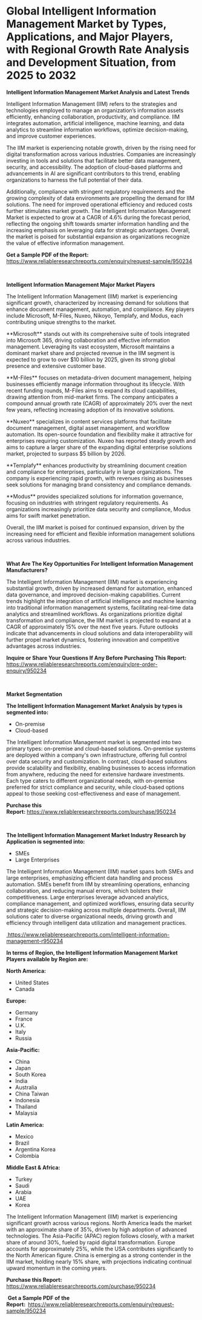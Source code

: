 <p><h1>Global Intelligent Information Management Market by Types, Applications, and Major Players, with Regional Growth Rate Analysis and Development Situation, from 2025 to 2032</h1></p><p><strong>Intelligent Information Management Market Analysis and Latest Trends</strong></p>
<p><p>Intelligent Information Management (IIM) refers to the strategies and technologies employed to manage an organization’s information assets efficiently, enhancing collaboration, productivity, and compliance. IIM integrates automation, artificial intelligence, machine learning, and data analytics to streamline information workflows, optimize decision-making, and improve customer experiences. </p><p>The IIM market is experiencing notable growth, driven by the rising need for digital transformation across various industries. Companies are increasingly investing in tools and solutions that facilitate better data management, security, and accessibility. The adoption of cloud-based platforms and advancements in AI are significant contributors to this trend, enabling organizations to harness the full potential of their data.</p><p>Additionally, compliance with stringent regulatory requirements and the growing complexity of data environments are propelling the demand for IIM solutions. The need for improved operational efficiency and reduced costs further stimulates market growth. The Intelligent Information Management Market is expected to grow at a CAGR of 4.6% during the forecast period, reflecting the ongoing shift towards smarter information handling and the increasing emphasis on leveraging data for strategic advantages. Overall, the market is poised for substantial expansion as organizations recognize the value of effective information management.</p></p>
<p><strong>Get a Sample PDF of the Report:&nbsp;</strong> <a href="https://www.reliableresearchreports.com/enquiry/request-sample/950234?utm_campaign=3180&utm_medium=2&utm_source=Github&utm_content=ia&utm_term=18042025&utm_id=intelligent-information-management">https://www.reliableresearchreports.com/enquiry/request-sample/950234</a></p>
<p>&nbsp;</p>
<p><strong>Intelligent Information Management Major Market Players</strong></p>
<p><p>The Intelligent Information Management (IIM) market is experiencing significant growth, characterized by increasing demand for solutions that enhance document management, automation, and compliance. Key players include Microsoft, M-Files, Nuxeo, Nikoyo, Templafy, and Modus, each contributing unique strengths to the market.</p><p>**Microsoft** stands out with its comprehensive suite of tools integrated into Microsoft 365, driving collaboration and effective information management. Leveraging its vast ecosystem, Microsoft maintains a dominant market share and projected revenue in the IIM segment is expected to grow to over $10 billion by 2025, given its strong global presence and extensive customer base.</p><p>**M-Files** focuses on metadata-driven document management, helping businesses efficiently manage information throughout its lifecycle. With recent funding rounds, M-Files aims to expand its cloud capabilities, drawing attention from mid-market firms. The company anticipates a compound annual growth rate (CAGR) of approximately 20% over the next few years, reflecting increasing adoption of its innovative solutions.</p><p>**Nuxeo** specializes in content services platforms that facilitate document management, digital asset management, and workflow automation. Its open-source foundation and flexibility make it attractive for enterprises requiring customization. Nuxeo has reported steady growth and aims to capture a larger share of the expanding digital enterprise solutions market, projected to surpass $5 billion by 2026.</p><p>**Templafy** enhances productivity by streamlining document creation and compliance for enterprises, particularly in large organizations. The company is experiencing rapid growth, with revenues rising as businesses seek solutions for managing brand consistency and compliance demands.</p><p>**Modus** provides specialized solutions for information governance, focusing on industries with stringent regulatory requirements. As organizations increasingly prioritize data security and compliance, Modus aims for swift market penetration.</p><p>Overall, the IIM market is poised for continued expansion, driven by the increasing need for efficient and flexible information management solutions across various industries.</p></p>
<p>&nbsp;</p>
<p><strong>What Are The Key Opportunities For Intelligent Information Management Manufacturers?</strong></p>
<p><p>The Intelligent Information Management (IIM) market is experiencing substantial growth, driven by increased demand for automation, enhanced data governance, and improved decision-making capabilities. Current trends highlight the integration of artificial intelligence and machine learning into traditional information management systems, facilitating real-time data analytics and streamlined workflows. As organizations prioritize digital transformation and compliance, the IIM market is projected to expand at a CAGR of approximately 15% over the next five years. Future outlooks indicate that advancements in cloud solutions and data interoperability will further propel market dynamics, fostering innovation and competitive advantages across industries.</p></p>
<p><strong>Inquire or Share Your Questions If Any Before Purchasing This Report:</strong> <a href="https://www.reliableresearchreports.com/enquiry/pre-order-enquiry/950234?utm_campaign=3180&utm_medium=2&utm_source=Github&utm_content=ia&utm_term=18042025&utm_id=intelligent-information-management">https://www.reliableresearchreports.com/enquiry/pre-order-enquiry/950234</a></p>
<p>&nbsp;</p>
<p><strong>Market Segmentation</strong></p>
<p><strong>The Intelligent Information Management Market Analysis by types is segmented into:</strong></p>
<p><ul><li>On-premise</li><li>Cloud-based</li></ul></p>
<p><p>The Intelligent Information Management market is segmented into two primary types: on-premise and cloud-based solutions. On-premise systems are deployed within a company's own infrastructure, offering full control over data security and customization. In contrast, cloud-based solutions provide scalability and flexibility, enabling businesses to access information from anywhere, reducing the need for extensive hardware investments. Each type caters to different organizational needs, with on-premise preferred for strict compliance and security, while cloud-based options appeal to those seeking cost-effectiveness and ease of management.</p></p>
<p><strong>Purchase this Report:&nbsp;</strong><a href="https://www.reliableresearchreports.com/purchase/950234?utm_campaign=3180&utm_medium=2&utm_source=Github&utm_content=ia&utm_term=18042025&utm_id=intelligent-information-management">https://www.reliableresearchreports.com/purchase/950234</a></p>
<p>&nbsp;</p>
<p><strong>The Intelligent Information Management Market Industry Research by Application is segmented into:</strong></p>
<p><ul><li>SMEs</li><li>Large Enterprises</li></ul></p>
<p><p>The Intelligent Information Management (IIM) market spans both SMEs and large enterprises, emphasizing efficient data handling and process automation. SMEs benefit from IIM by streamlining operations, enhancing collaboration, and reducing manual errors, which bolsters their competitiveness. Large enterprises leverage advanced analytics, compliance management, and optimized workflows, ensuring data security and strategic decision-making across multiple departments. Overall, IIM solutions cater to diverse organizational needs, driving growth and efficiency through intelligent data utilization and management practices.</p></p>
<p><a href="https://www.reliableresearchreports.com/intelligent-information-management-r950234?utm_campaign=3180&utm_medium=2&utm_source=Github&utm_content=ia&utm_term=18042025&utm_id=intelligent-information-management">&nbsp;https://www.reliableresearchreports.com/intelligent-information-management-r950234</a></p>
<p><strong>In terms of Region, the Intelligent Information Management Market Players available by Region are:</strong></p>
<p>
    <p> <strong> North America: </strong>
        <ul>
            <li>United States</li>
            <li>Canada</li>
        </ul>
        </p> 
    <p> <strong> Europe: </strong>
        <ul>
            <li>Germany</li>
            <li>France</li>
            <li>U.K.</li>
            <li>Italy</li>
            <li>Russia</li>
        </ul>
        </p> 
    <p> <strong> Asia-Pacific: </strong>
        <ul>
            <li>China</li>
            <li>Japan</li>
            <li>South Korea</li>
            <li>India</li>
            <li>Australia</li>
            <li>China Taiwan</li>
            <li>Indonesia</li>
            <li>Thailand</li>
            <li>Malaysia</li>
        </ul>
        </p> 
    <p> <strong> Latin America: </strong>
        <ul>
            <li>Mexico</li>
            <li>Brazil</li>
            <li>Argentina Korea</li>
            <li>Colombia</li>
        </ul>
        </p> 
    <p> <strong> Middle East & Africa: </strong>
        <ul>
            <li>Turkey</li>
            <li>Saudi</li>
            <li>Arabia</li>
            <li>UAE</li>
            <li>Korea</li>
        </ul>
    </p>
    </p>
<p><p>The Intelligent Information Management (IIM) market is experiencing significant growth across various regions. North America leads the market with an approximate share of 35%, driven by high adoption of advanced technologies. The Asia-Pacific (APAC) region follows closely, with a market share of around 30%, fueled by rapid digital transformation. Europe accounts for approximately 25%, while the USA contributes significantly to the North American figure. China is emerging as a strong contender in the IIM market, holding nearly 15% share, with projections indicating continual upward momentum in the coming years.</p></p>
<p><strong>Purchase this Report: </strong><a href="https://www.reliableresearchreports.com/purchase/950234?utm_campaign=3180&utm_medium=2&utm_source=Github&utm_content=ia&utm_term=18042025&utm_id=intelligent-information-management">https://www.reliableresearchreports.com/purchase/950234</a></p>
<p>&nbsp;<strong>Get a Sample PDF of the Report:&nbsp;&nbsp;</strong><a href="https://www.reliableresearchreports.com/enquiry/request-sample/950234?utm_campaign=3180&utm_medium=2&utm_source=Github&utm_content=ia&utm_term=18042025&utm_id=intelligent-information-management">https://www.reliableresearchreports.com/enquiry/request-sample/950234</a></p>
<p><strong></strong></p>
<p><p></p><p></p><p></p></p>